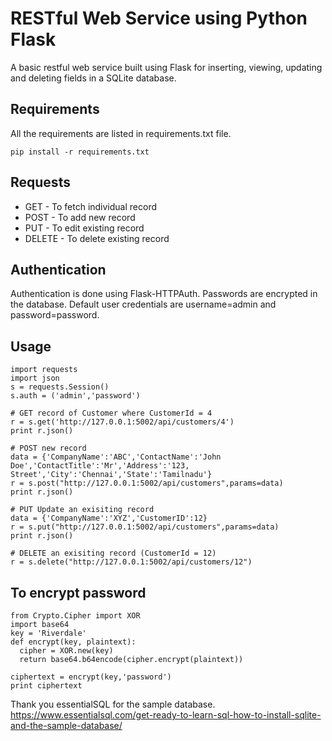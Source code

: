 # RESTful Web Service using Python Flask
A basic restful web service built using Flask for inserting, viewing, updating and deleting fields in a SQLite database.


## Requirements
All the requirements are listed in requirements.txt file.

```pip install -r requirements.txt```

## Requests

* GET - To fetch individual record
* POST - To add new record
* PUT - To edit existing record
* DELETE - To delete existing record

## Authentication

Authentication is done using Flask-HTTPAuth. Passwords are encrypted in the database.
Default user credentials are username=admin and password=password.

## Usage
```
import requests
import json
s = requests.Session()
s.auth = ('admin','password')

# GET record of Customer where CustomerId = 4
r = s.get('http://127.0.0.1:5002/api/customers/4')
print r.json()

# POST new record
data = {'CompanyName':'ABC','ContactName':'John Doe','ContactTitle':'Mr','Address':'123, Street','City':'Chennai','State':'Tamilnadu'}
r = s.post("http://127.0.0.1:5002/api/customers",params=data)
print r.json()

# PUT Update an exisiting record
data = {'CompanyName':'XYZ','CustomerID':12}
r = s.put("http://127.0.0.1:5002/api/customers",params=data)
print r.json()

# DELETE an exisiting record (CustomerId = 12)
r = s.delete("http://127.0.0.1:5002/api/customers/12")
```

## To encrypt password

```
from Crypto.Cipher import XOR
import base64
key = 'Riverdale'
def encrypt(key, plaintext):
  cipher = XOR.new(key)
  return base64.b64encode(cipher.encrypt(plaintext))
  
ciphertext = encrypt(key,'password')
print ciphertext
```

Thank you essentialSQL for the sample database. 
https://www.essentialsql.com/get-ready-to-learn-sql-how-to-install-sqlite-and-the-sample-database/


